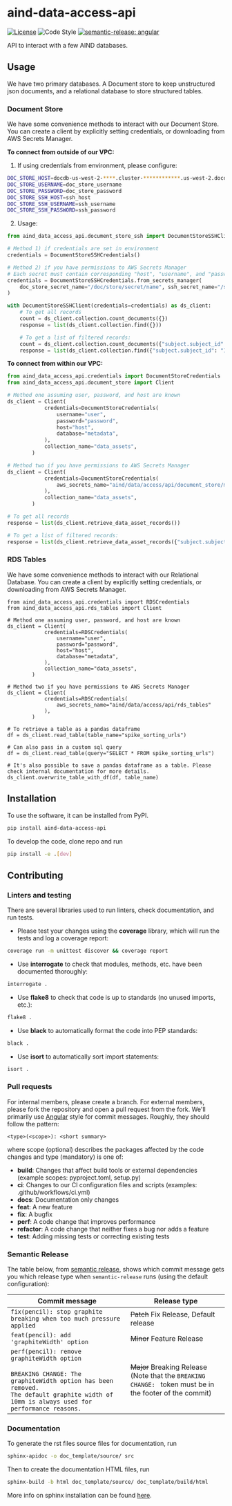 # aind-data-access-api

[![License](https://img.shields.io/badge/license-MIT-brightgreen)](LICENSE)
![Code Style](https://img.shields.io/badge/code%20style-black-black)
[![semantic-release: angular](https://img.shields.io/badge/semantic--release-angular-e10079?logo=semantic-release)](https://github.com/semantic-release/semantic-release)

API to interact with a few AIND databases.

## Usage
We have two primary databases. A Document store to keep unstructured json documents, and a relational database to store structured tables.

### Document Store
We have some convenience methods to interact with our Document Store. You can create a client by explicitly setting credentials, or downloading from AWS Secrets Manager.

__To connect from outside of our VPC:__

1. If using credentials from environment, please configure:
```sh
DOC_STORE_HOST=docdb-us-west-2-****.cluster-************.us-west-2.docdb.amazonaws.com
DOC_STORE_USERNAME=doc_store_username
DOC_STORE_PASSWORD=doc_store_password
DOC_STORE_SSH_HOST=ssh_host
DOC_STORE_SSH_USERNAME=ssh_username
DOC_STORE_SSH_PASSWORD=ssh_password
```
2. Usage:
```python
from aind_data_access_api.document_store_ssh import DocumentStoreSSHClient, DocumentStoreSSHCredentials

# Method 1) if credentials are set in environment
credentials = DocumentStoreSSHCredentials()

# Method 2) if you have permissions to AWS Secrets Manager
# Each secret must contain corresponding "host", "username", and "password"
credentials = DocumentStoreSSHCredentials.from_secrets_manager(
    doc_store_secret_name="/doc/store/secret/name", ssh_secret_name="/ssh/tunnel/secret/name"
)

with DocumentStoreSSHClient(credentials=credentials) as ds_client:
    # To get all records
    count = ds_client.collection.count_documents({})
    response = list(ds_client.collection.find({}))

    # To get a list of filtered records:
    count = ds_client.collection.count_documents({"subject.subject_id": "123456"})
    response = list(ds_client.collection.find({"subject.subject_id": "123456"}))
```

__To connect from within our VPC:__
```python
from aind_data_access_api.credentials import DocumentStoreCredentials
from aind_data_access_api.document_store import Client

# Method one assuming user, password, and host are known
ds_client = Client(
            credentials=DocumentStoreCredentials(
                username="user",
                password="password",
                host="host",
                database="metadata",
            ),
            collection_name="data_assets",
        )

# Method two if you have permissions to AWS Secrets Manager
ds_client = Client(
            credentials=DocumentStoreCredentials(
                aws_secrets_name="aind/data/access/api/document_store/metadata"
            ),
            collection_name="data_assets",
        )

# To get all records
response = list(ds_client.retrieve_data_asset_records())

# To get a list of filtered records:
response = list(ds_client.retrieve_data_asset_records({"subject.subject_id": "123456"}))
```

### RDS Tables
We have some convenience methods to interact with our Relational Database. You can create a client by explicitly setting credentials, or downloading from AWS Secrets Manager.
```
from aind_data_access_api.credentials import RDSCredentials
from aind_data_access_api.rds_tables import Client

# Method one assuming user, password, and host are known
ds_client = Client(
            credentials=RDSCredentials(
                username="user",
                password="password",
                host="host",
                database="metadata",
            ),
            collection_name="data_assets",
        )

# Method two if you have permissions to AWS Secrets Manager
ds_client = Client(
            credentials=RDSCredentials(
                aws_secrets_name="aind/data/access/api/rds_tables"
            ),
        )

# To retrieve a table as a pandas dataframe
df = ds_client.read_table(table_name="spike_sorting_urls")

# Can also pass in a custom sql query
df = ds_client.read_table(query="SELECT * FROM spike_sorting_urls")

# It's also possible to save a pandas dataframe as a table. Please check internal documentation for more details.
ds_client.overwrite_table_with_df(df, table_name)
```

## Installation
To use the software, it can be installed from PyPI.
```bash
pip install aind-data-access-api
```

To develop the code, clone repo and run
```bash
pip install -e .[dev]
```

## Contributing

### Linters and testing

There are several libraries used to run linters, check documentation, and run tests.

- Please test your changes using the **coverage** library, which will run the tests and log a coverage report:

```bash
coverage run -m unittest discover && coverage report
```

- Use **interrogate** to check that modules, methods, etc. have been documented thoroughly:

```bash
interrogate .
```

- Use **flake8** to check that code is up to standards (no unused imports, etc.):
```bash
flake8 .
```

- Use **black** to automatically format the code into PEP standards:
```bash
black .
```

- Use **isort** to automatically sort import statements:
```bash
isort .
```

### Pull requests

For internal members, please create a branch. For external members, please fork the repository and open a pull request from the fork. We'll primarily use [Angular](https://github.com/angular/angular/blob/main/CONTRIBUTING.md#commit) style for commit messages. Roughly, they should follow the pattern:
```text
<type>(<scope>): <short summary>
```

where scope (optional) describes the packages affected by the code changes and type (mandatory) is one of:

- **build**: Changes that affect build tools or external dependencies (example scopes: pyproject.toml, setup.py)
- **ci**: Changes to our CI configuration files and scripts (examples: .github/workflows/ci.yml)
- **docs**: Documentation only changes
- **feat**: A new feature
- **fix**: A bugfix
- **perf**: A code change that improves performance
- **refactor**: A code change that neither fixes a bug nor adds a feature
- **test**: Adding missing tests or correcting existing tests

### Semantic Release

The table below, from [semantic release](https://github.com/semantic-release/semantic-release), shows which commit message gets you which release type when `semantic-release` runs (using the default configuration):

| Commit message                                                                                                                                                                                   | Release type                                                                                                    |
| ------------------------------------------------------------------------------------------------------------------------------------------------------------------------------------------------ | --------------------------------------------------------------------------------------------------------------- |
| `fix(pencil): stop graphite breaking when too much pressure applied`                                                                                                                             | ~~Patch~~ Fix Release, Default release                                                                          |
| `feat(pencil): add 'graphiteWidth' option`                                                                                                                                                       | ~~Minor~~ Feature Release                                                                                       |
| `perf(pencil): remove graphiteWidth option`<br><br>`BREAKING CHANGE: The graphiteWidth option has been removed.`<br>`The default graphite width of 10mm is always used for performance reasons.` | ~~Major~~ Breaking Release <br /> (Note that the `BREAKING CHANGE: ` token must be in the footer of the commit) |

### Documentation
To generate the rst files source files for documentation, run
```bash
sphinx-apidoc -o doc_template/source/ src 
```
Then to create the documentation HTML files, run
```bash
sphinx-build -b html doc_template/source/ doc_template/build/html
```
More info on sphinx installation can be found [here](https://www.sphinx-doc.org/en/master/usage/installation.html).
